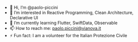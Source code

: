 - 👋 Hi, I’m @paolo-piccini
- 👀 I’m interested in Reactive Programming, Clean Architecture, Declarative UI
- 🌱 I’m currently learning Flutter, SwiftData, Observable
- 📫 How to reach me: paolo.piccini@vianova.it
- ⚡ Fun fact: I am a volunteer for the Italian Protezione Civile

<!---
paolo-piccini/paolo-piccini is a ✨ special ✨ repository because its `README.md` (this file) appears on your GitHub profile.
You can click the Preview link to take a look at your changes.
--->

